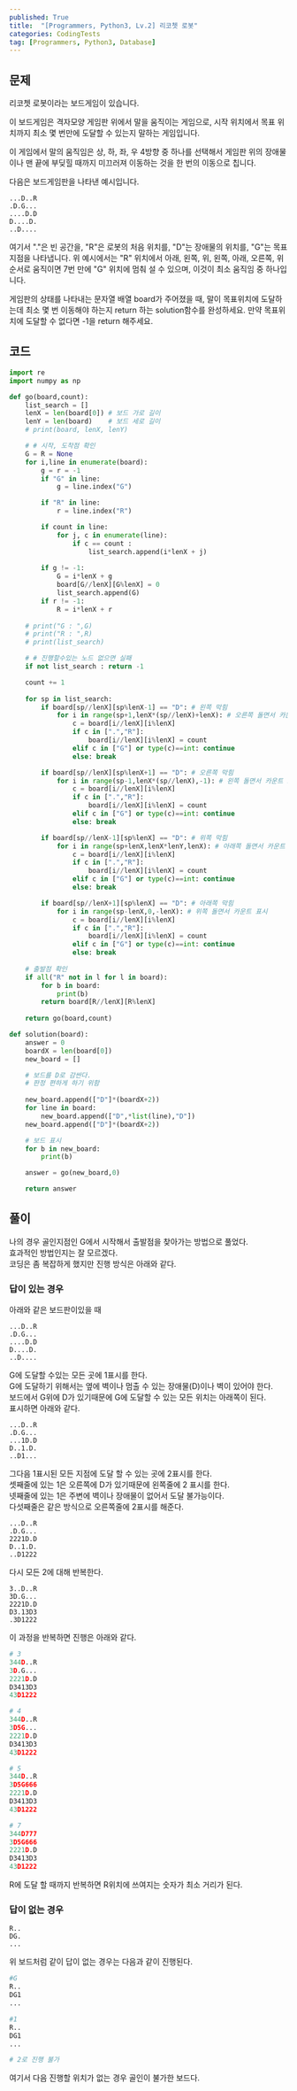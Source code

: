 ```yaml
---
published: True
title:  "[Programmers, Python3, Lv.2] 리코쳇 로봇"
categories: CodingTests
tag: [Programmers, Python3, Database]
---
```


## 문제

리코쳇 로봇이라는 보드게임이 있습니다.

이 보드게임은 격자모양 게임판 위에서 말을 움직이는 게임으로, 시작 위치에서 목표 위치까지 최소 몇 번만에 도달할 수 있는지 말하는 게임입니다.

이 게임에서 말의 움직임은 상, 하, 좌, 우 4방향 중 하나를 선택해서 게임판 위의 장애물이나 맨 끝에 부딪힐 때까지 미끄러져 이동하는 것을 한 번의 이동으로 칩니다.

다음은 보드게임판을 나타낸 예시입니다.
```
...D..R
.D.G...
....D.D
D....D.
..D....
```
여기서 "."은 빈 공간을, "R"은 로봇의 처음 위치를, "D"는 장애물의 위치를, "G"는 목표지점을 나타냅니다.
위 예시에서는 "R" 위치에서 아래, 왼쪽, 위, 왼쪽, 아래, 오른쪽, 위 순서로 움직이면 7번 만에 "G" 위치에 멈춰 설 수 있으며, 이것이 최소 움직임 중 하나입니다.

게임판의 상태를 나타내는 문자열 배열 board가 주어졌을 때, 말이 목표위치에 도달하는데 최소 몇 번 이동해야 하는지 return 하는 solution함수를 완성하세요. 만약 목표위치에 도달할 수 없다면 -1을 return 해주세요.

## 코드

```py
import re
import numpy as np

def go(board,count):
    list_search = []
    lenX = len(board[0]) # 보드 가로 길이
    lenY = len(board)    # 보드 세로 길이
    # print(board, lenX, lenY)

    # # 시작, 도착점 확인
    G = R = None
    for i,line in enumerate(board):
        g = r = -1
        if "G" in line:
            g = line.index("G")

        if "R" in line:    
            r = line.index("R")

        if count in line:
            for j, c in enumerate(line):
                if c == count :
                    list_search.append(i*lenX + j)
        
        if g != -1:
            G = i*lenX + g
            board[G//lenX][G%lenX] = 0
            list_search.append(G)
        if r != -1:
            R = i*lenX + r
        
    # print("G : ",G)
    # print("R : ",R)
    # print(list_search)

    # # 진행할수있는 노드 없으면 실패
    if not list_search : return -1

    count += 1
    
    for sp in list_search:
        if board[sp//lenX][sp%lenX-1] == "D": # 왼쪽 막힘
            for i in range(sp+1,lenX*(sp//lenX)+lenX): # 오른쪽 돌면서 카운트 표시
                c = board[i//lenX][i%lenX]
                if c in [".","R"]:
                    board[i//lenX][i%lenX] = count
                elif c in ["G"] or type(c)==int: continue
                else: break

        if board[sp//lenX][sp%lenX+1] == "D": # 오른쪽 막힘
            for i in range(sp-1,lenX*(sp//lenX),-1): # 왼쪽 돌면서 카운트 표시
                c = board[i//lenX][i%lenX]
                if c in [".","R"]:
                    board[i//lenX][i%lenX] = count
                elif c in ["G"] or type(c)==int: continue
                else: break

        if board[sp//lenX-1][sp%lenX] == "D": # 위쪽 막힘
            for i in range(sp+lenX,lenX*lenY,lenX): # 아래쪽 돌면서 카운트 표시
                c = board[i//lenX][i%lenX]
                if c in [".","R"]:
                    board[i//lenX][i%lenX] = count
                elif c in ["G"] or type(c)==int: continue
                else: break

        if board[sp//lenX+1][sp%lenX] == "D": # 아래쪽 막힘
            for i in range(sp-lenX,0,-lenX): # 위쪽 돌면서 카운트 표시
                c = board[i//lenX][i%lenX]
                if c in [".","R"]:
                    board[i//lenX][i%lenX] = count
                elif c in ["G"] or type(c)==int: continue
                else: break
    
    # 출발점 확인
    if all("R" not in l for l in board):
        for b in board:
            print(b)
        return board[R//lenX][R%lenX]
    
    return go(board,count)

def solution(board):   
    answer = 0
    boardX = len(board[0])
    new_board = []

    # 보드를 D로 감싼다.
    # 판정 편하게 하기 위함
    
    new_board.append(["D"]*(boardX+2))
    for line in board:
        new_board.append(["D",*list(line),"D"])
    new_board.append(["D"]*(boardX+2))

    # 보드 표시
    for b in new_board:
        print(b)

    answer = go(new_board,0)

    return answer

```

## 풀이

나의 경우 골인지점인 G에서 시작해서 출발점을 찾아가는 방법으로 풀었다.  
효과적인 방법인지는 잘 모르겠다.  
코딩은 좀 복잡하게 했지만 진행 방식은 아래와 같다.

### 답이 있는 경우
아래와 같은 보드판이있을 때
```
...D..R
.D.G...
....D.D
D....D.
..D....
```

G에 도달할 수있는 모든 곳에 1표시를 한다.  
G에 도달하기 위해서는 옆에 벽이나 멈출 수 있는 장애물(D)이나 벽이 있어야 한다.  
보드에서 G위에 D가 있기때문에 G에 도달할 수 있는 모든 위치는 아래쪽이 된다.  
표시하면 아래와 같다.  
```
...D..R
.D.G...
...1D.D
D..1.D.
..D1...
```

그다음 1표시된 모든 지점에 도달 할 수 있는 곳에 2표시를 한다.  
셋째줄에 있는 1은 오른쪽에 D가 있기때문에 왼쪽줄에 2 표시를 한다.  
넷째줄에 있는 1은 주변에 벽이나 장애물이 없어서 도달 불가능이다.  
다섯째줄은 같은 방식으로 오른쪽줄에 2표시를 해준다.  
```
...D..R
.D.G...
2221D.D
D..1.D.
..D1222
```

다시 모든 2에 대해 반복한다.  
```
3..D..R
3D.G...
2221D.D
D3.13D3
.3D1222
```
이 과정을 반복하면 진행은 아래와 같다.  
```py
# 3
344D..R
3D.G...
2221D.D
D3413D3
43D1222

# 4
344D..R
3D5G...
2221D.D
D3413D3
43D1222

# 5
344D..R
3D5G666
2221D.D
D3413D3
43D1222

# 7
344D777
3D5G666
2221D.D
D3413D3
43D1222
```

R에 도달 할 때까지 반복하면 R위치에 쓰여지는 숫자가 최소 거리가 된다.  

### 답이 없는 경우
```
R..
DG.
...
```
위 보드처럼 같이 답이 없는 경우는 다음과 같이 진행된다.  

```py
#G
R..
DG1
...

#1
R..
DG1
...

# 2로 진행 불가
```
여기서 다음 진행할 위치가 없는 경우 골인이 불가한 보드다.  
